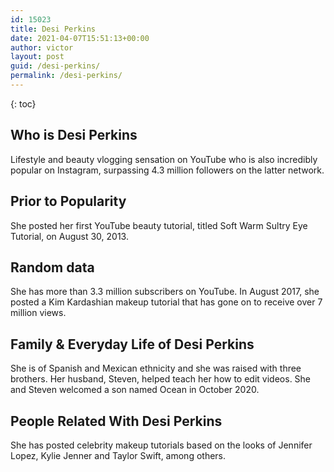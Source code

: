 ```yaml
---
id: 15023
title: Desi Perkins
date: 2021-04-07T15:51:13+00:00
author: victor
layout: post
guid: /desi-perkins/
permalink: /desi-perkins/
---
```



{: toc}


## Who is Desi Perkins



Lifestyle and beauty vlogging sensation on YouTube who is also incredibly popular on Instagram, surpassing 4.3 million followers on the latter network.

                
                
                
## Prior to Popularity



She posted her first YouTube beauty tutorial, titled Soft Warm Sultry Eye Tutorial, on August 30, 2013.

                
                
                
## Random data



She has more than 3.3 million subscribers on YouTube. In August 2017, she posted a Kim Kardashian makeup tutorial that has gone on to receive over 7 million views. 

                
                
                
## Family & Everyday Life of Desi Perkins



She is of Spanish and Mexican ethnicity and she was raised with three brothers. Her husband, Steven, helped teach her how to edit videos. She and Steven welcomed a son named Ocean in October 2020. 

                
                
                
## People Related With Desi Perkins



She has posted celebrity makeup tutorials based on the looks of Jennifer Lopez, Kylie Jenner and Taylor Swift, among others. 

                
              
            
          
          
          